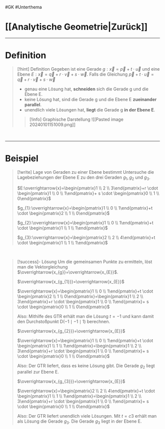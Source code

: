 #GK #Unterthema

# [[Analytische Geometrie|Zurück]]

___
# Definition

>[!hint] Definition
>Gegeben ist eine Gerade $g:\overrightarrow{x}=\overrightarrow{p}+t \cdot \overrightarrow{u}$ und eine Ebene $E:\overrightarrow{x}=\overrightarrow{q}+r \cdot \overrightarrow{v}+s \cdot \overrightarrow{w}$.
>Falls die Gleichung $\overrightarrow{p}+t \cdot \overrightarrow{u}=\overrightarrow{q}+r \cdot \overrightarrow{v}+s \cdot \overrightarrow{w}$
>- genau eine Lösung hat, **schneiden** sich die Gerade g und die Ebene E.
>- keine Lösung hat, sind die Gerade g und die Ebene E **zueinander parallel**.
>- unendlich viele Lösungen hat, **liegt** die Gerade g **in der Ebene E**.
>
> 
>>[!info] Graphische Darstellung
>>  ![[Pasted image 20240101151009.png]]

<br>

___
# Beispiel

>[!write] Lage von Geraden zu einer Ebene bestimmt
>Untersuche die Lagebeziehungen der Ebene E zu den drei Geraden $g_{1}, g_{2}$ und $g_3$.
>
>$E:\overrightarrow{x}=\begin{pmatrix}1 \\ 2  \\ 3\end{pmatrix}+r \cdot \begin{pmatrix}1 \\ 0  \\ 1\end{pmatrix}+ s \cdot \begin{pmatrix}0 \\ 1  \\ 0\end{pmatrix}$
>
>$g_{1}:\overrightarrow{x}=\begin{pmatrix}1 \\ 0  \\ 1\end{pmatrix}+t \cdot \begin{pmatrix}2 \\ 1  \\ 0\end{pmatrix}$
>
>$g_{2}:\overrightarrow{x}=\begin{pmatrix}1 \\ 0  \\ 1\end{pmatrix}+t \cdot \begin{pmatrix}1 \\ 1  \\ 1\end{pmatrix}$
>
>$g_{3}:\overrightarrow{x}=\begin{pmatrix}2 \\ 2  \\ 4\end{pmatrix}+t \cdot \begin{pmatrix}1 \\ 1  \\ 1\end{pmatrix}$

<br>

>[!success]- Lösung
>Um die gemeinsamen Punkte zu ermitteln, löst man die Vektorgleichung $\overrightarrow{x_{g}}=\overrightarrow{x_{E}}$.
>
>$\overrightarrow{x_{g_{1}}}=\overrightarrow{x_{E}}$
>
>$\overrightarrow{x}=\begin{pmatrix}1 \\ 0  \\ 1\end{pmatrix}+t \cdot \begin{pmatrix}2 \\ 1  \\ 0\end{pmatrix}=\begin{pmatrix}1 \\ 2  \\ 3\end{pmatrix}+r \cdot \begin{pmatrix}1 \\ 0  \\ 1\end{pmatrix}+ s \cdot \begin{pmatrix}0 \\ 1  \\ 0\end{pmatrix}$
>
>Also:
>Mithilfe des GTR erhält man die Lösung $t=-1$ und kann damit den Durchstoßpunkt D$(-1\mid -1\mid 1)$ berechnen.
>
>
>$\overrightarrow{x_{g_{2}}}=\overrightarrow{x_{E}}$
>
>$\overrightarrow{x}=\begin{pmatrix}1 \\ 0  \\ 1\end{pmatrix}+t \cdot \begin{pmatrix}1 \\ 1  \\ 1\end{pmatrix}=\begin{pmatrix}1 \\ 2  \\ 3\end{pmatrix}+r \cdot \begin{pmatrix}1 \\ 0  \\ 1\end{pmatrix}+ s \cdot \begin{pmatrix}0 \\ 1  \\ 0\end{pmatrix}$
>
>Also:
>Der GTR liefert, dass es keine Lösung gibt.
>Die Gerade $g_{2}$ liegt parallel zur Ebene E.
>
>
>$\overrightarrow{x_{g_{3}}}=\overrightarrow{x_{E}}$
>
>$\overrightarrow{x}=\begin{pmatrix}2 \\ 2  \\ 4\end{pmatrix}+t \cdot \begin{pmatrix}1 \\ 1  \\ 1\end{pmatrix}=\begin{pmatrix}1 \\ 2  \\ 3\end{pmatrix}+r \cdot \begin{pmatrix}1 \\ 0  \\ 1\end{pmatrix}+ s \cdot \begin{pmatrix}0 \\ 1  \\ 0\end{pmatrix}$
>
>Also:
>Der GTR liefert unendlich viele Lösungen.
>Mit $t=c3$ erhält man als Lösung die Gerade $g_{3}$.
>Die Gerade $g_{3}$ liegt in der Ebene E.

<br>

